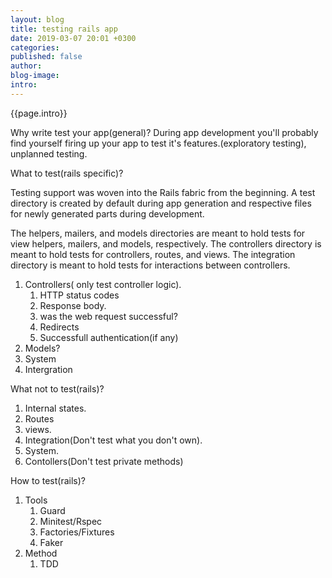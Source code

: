 ```yaml
---
layout: blog
title: testing rails app
date: 2019-03-07 20:01 +0300
categories: 
published: false
author: 
blog-image: 
intro: 
---
```


{{page.intro}}

Why write test your app(general)?
During app development you'll probably find yourself firing up your app to test it's features.(exploratory testing), unplanned testing.

What to test(rails specific)?

Testing support  was woven into the Rails fabric from the beginning. A test directory  is created by default during app generation and respective files for newly generated parts  during development.

The helpers, mailers, and models directories are meant to hold tests for view helpers, mailers, and models, respectively. The controllers directory is meant to hold tests for controllers, routes, and views. The integration directory is meant to hold tests for interactions between controllers.

1. Controllers( only test controller logic).
   1. HTTP status codes
   2. Response body.
   3. was the web request successful?
   4. Redirects
   5. Successfull authentication(if any)
2. Models?
3. System
4. Intergration



What not to test(rails)?

1. Internal states.
2. Routes
3. views.
4. Integration(Don't test what you don't own).
5. System.
6. Contollers(Don't test private methods)

How to test(rails)?
1. Tools
   1. Guard
   2. Minitest/Rspec
   3. Factories/Fixtures
   4. Faker
2. Method
   1. TDD





